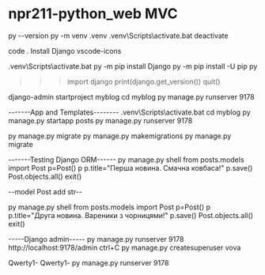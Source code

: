 # npr211-python_web MVC

py --version
py -m venv .venv
.venv\Scripts\activate.bat
deactivate

code .
Install 
Django
vscode-icons

.venv\Scripts\activate.bat
py -m pip install Django
py -m pip install -U pip
py
>>>import django
>>>print(django.get_version())
>>>quit()

django-admin startproject myblog
cd myblog
py manage.py runserver 9178

-------App and Templates--------
.venv\Scripts\activate.bat
cd myblog
py manage.py startapp posts
py manage.py runserver 9178

py manage.py migrate
py manage.py makemigrations
py manage.py migrate

-------Testing Django ORM------
py manage.py shell
from posts.models import Post
p=Post()
p
p.title="Перша новина. Смачна ковбаса!"
p.save()
Post.objects.all()
exit()

--model Post add str--

py manage.py shell
from posts.models import Post
p=Post()
p
p.title="Друга новина. Вареники з чорницями!"
p.save()
Post.objects.all()
exit()

-----Django admin-----
py manage.py runserver 9178
http://localhost:9178/admin
ctrl+C
py manage.py createsuperuser
vova

Qwerty1-
Qwerty1-
py manage.py runserver 9178
